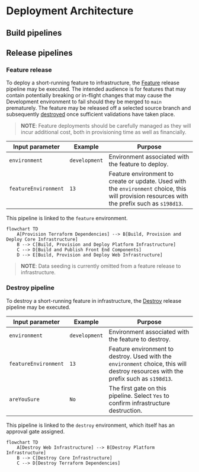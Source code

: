 # Deployment Architecture

## Build pipelines

## Release pipelines

### Feature release

To deploy a short-running feature to infrastructure, the [Feature](../../pipelines/feature/release.yaml) release pipeline may be executed.
The intended audience is for features that may contain potentially breaking or in-flight changes that may cause the Development environment to fail should they be merged to `main` prematurely. The feature may be released off a selected source branch and subsequently [destroyed](#destroy-pipeline) once sufficient validations have taken place.

> **NOTE**: Feature deployments should be carefully managed as they will incur additional cost, both in provisioning time as well as financially.

| Input parameter      | Example       | Purpose                                                                                                                                       |
|----------------------|---------------|-----------------------------------------------------------------------------------------------------------------------------------------------|
| `environment`        | `development` | Environment associated with the feature to deploy.                                                                                            |
| `featureEnvironment` | `13`          | Feature environment to create or update. Used with the `environment` choice, this will provision resources with the prefix such as `s198d13`. |

This pipeline is linked to the `feature` environment.

```mermaid
flowchart TD
    A[Provision Terraform Dependencies] --> B[Build, Provision and Deploy Core Infrastructure]
    B --> C[Build, Provision and Deploy Platform Infrastructure]
    C --> D[Build and Publish Front End Components]
    D --> E[Build, Provision and Deploy Web Infrastructure]
```

> **NOTE**: Data seeding is currently omitted from a feature release to infrastructure.

### Destroy pipeline

To destroy a short-running feature in infrastructure, the [Destroy](../../pipelines/destroy/release.yaml) release pipeline may be executed.

| Input parameter      | Example       | Purpose                                                                                                                            |
|----------------------|---------------|------------------------------------------------------------------------------------------------------------------------------------|
| `environment`        | `development` | Environment associated with the feature to destroy.                                                                                |
| `featureEnvironment` | `13`          | Feature environment to destroy. Used with the `environment` choice, this will destroy resources with the prefix such as `s198d13`. |
| `areYouSure`         | `No`          | The first gate on this pipeline. Select `Yes` to confirm infrastructure destruction.                                               |

This pipeline is linked to the `destroy` environment, which itself has an approval gate assigned.

```mermaid
flowchart TD
    A[Destroy Web Infrastructure] --> B[Destroy Platform Infrastructure]
    B --> C[Destroy Core Infrastructure]
    C --> D[Destroy Terraform Dependencies]
```

